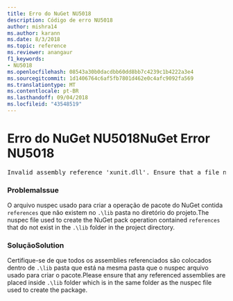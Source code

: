 ```yaml
---
title: Erro do NuGet NU5018
description: Código de erro NU5018
author: mishra14
ms.author: karann
ms.date: 8/3/2018
ms.topic: reference
ms.reviewer: anangaur
f1_keywords:
- NU5018
ms.openlocfilehash: 08543a30b0dacdbb60dd8bb7c4239c1b4222a3e4
ms.sourcegitcommit: 1d1406764c6af5fb7801d462e0c4afc9092fa569
ms.translationtype: MT
ms.contentlocale: pt-BR
ms.lasthandoff: 09/04/2018
ms.locfileid: "43548519"
---
```

# <a name="nuget-error-nu5018"></a><span data-ttu-id="6d941-103">Erro do NuGet NU5018</span><span class="sxs-lookup"><span data-stu-id="6d941-103">NuGet Error NU5018</span></span>
<pre>Invalid assembly reference 'xunit.dll'. Ensure that a file named 'xunit.dll' exists in the lib directory.</pre>

### <a name="issue"></a><span data-ttu-id="6d941-104">Problema</span><span class="sxs-lookup"><span data-stu-id="6d941-104">Issue</span></span>

<span data-ttu-id="6d941-105">O arquivo nuspec usado para criar a operação de pacote do NuGet contida `references` que não existem no `.\lib` pasta no diretório do projeto.</span><span class="sxs-lookup"><span data-stu-id="6d941-105">The nuspec file used to create the NuGet pack operation contained `references` that do not exist in the `.\lib` folder in the project directory.</span></span>


### <a name="solution"></a><span data-ttu-id="6d941-106">Solução</span><span class="sxs-lookup"><span data-stu-id="6d941-106">Solution</span></span>

<span data-ttu-id="6d941-107">Certifique-se de que todos os assemblies referenciados são colocados dentro de `.\lib` pasta que está na mesma pasta que o nuspec arquivo usado para criar o pacote.</span><span class="sxs-lookup"><span data-stu-id="6d941-107">Please ensure that any referenced assemblies are placed inside `.\lib` folder which is in the same folder as the nuspec file used to create the package.</span></span>

